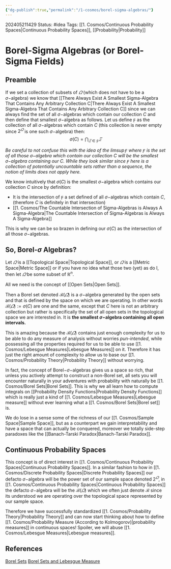 ```yaml
---
{"dg-publish":true,"permalink":"/1-cosmos/borel-sigma-algebras/"}
---
```


 202405211429
Status: #idea
Tags: [[1. Cosmos/Continuous Probability Spaces\|Continuous Probability Spaces]], [[Probability\|Probability]]
# Borel-Sigma Algebras (or Borel-Sigma Fields)
## Preamble
If we set a collection of subsets of $\varOmega$ (which does not have to be a $\sigma-$algebra) we know that [[There Always Exist A Smallest Sigma-Algebra That Contains Any Arbitrary Collection C\|There Always Exist A Smallest Sigma-Algebra That Contains Any Arbitrary Collection C]] since we can always find the set of all $\sigma-$algebras which contain our collection $C$ and then define that smallest $\sigma-$algebra as follows. Let us define $\digamma$ as the collection of all $\sigma-$algebras which contain $C$ (this collection is never empty since $2^\varOmega$ is one such $\sigma-$algebra) then:
$$
\sigma(C) = \bigcap_{\varXi\in\digamma} \varXi
$$

*Be careful to not confuse this with the idea of the $\limsup \digamma$ where $\digamma$ is the set of all those $\sigma-$algebra which contain our collection $C$ will be the smallest $\sigma-$algebra containing our $C$. While they look similar since $\digamma$ here is a collection of potentially uncountable sets rather than a sequence, the notion of limits does not apply here.*

We know intuitively that $\sigma(C)$ is the smallest $\sigma-$algebra which contains our collection $C$ since by definition:
- It is the intersection of $\digamma$ a set defined of all $\sigma-$algebras which contain $C$, (therefore $C$ is definitely in that intersection)
- [[1. Cosmos/The Countable Intersection of Sigma-Algebras is Always A Sigma-Algebra\|The Countable Intersection of Sigma-Algebras is Always A Sigma-Algebra]]

This is why we can be so brazen in defining our $\sigma(C)$ as the intersection of all those $\sigma-$algebras.

## So, Borel-$\sigma$ Algebras?
Let $\varOmega$ is a [[Topological Space\|Topological Space]], or $\varOmega$ is a [[Metric Space\|Metric Space]] or if you have no idea what those two (yet) as do I, then let $\varOmega$ be some subset of $\mathbb R^n$.

All we need is the concept of [[Open Sets\|Open Sets]].

Then a Borel set denoted $\mathscr B(\varOmega)$ is a $\sigma-$algebra generated by the open sets and that is defined by the space on which we are operating. In other words $\mathscr B(\varOmega) := \sigma(C)$ are one and the same, except that $C$ here is not an arbitrary collection but rather is specifically the set of all open sets in the topological space we are interested in. It is **the smallest $\sigma-$algebra containing all open intervals.** 

This is amazing because the $\mathscr B(\varOmega)$ contains just enough complexity for us to be able to do any measure of analysis without worries *pun-intended*, while possessing all the properties required for us to be able to use [[1. Cosmos/Lebesgue Measures\|Lebesgue Measures]] on it. Therefore it has just the right amount of complexity to allow us to base our [[1. Cosmos/Probability Theory\|Probability Theory]] without worrying.

In fact, the concept of Borel$-\sigma-$algebras gives us a space so rich, that unless you actively attempt to construct a non-Borel set, all sets you will encounter naturally in your adventures with probability with naturally be [[1. Cosmos/Borel Sets\|Borel Sets]]. This is why we all learn how to compute integrals on [[Probability Density Functions\|Probability Density Functions]] which is really just a kind of [[1. Cosmos/Lebesgue Measures\|Lebesgue measure]] without ever learning what a [[1. Cosmos/Borel Sets\|Borel set]] is. 

We do lose in a sense some of the richness of our [[1. Cosmos/Sample Space\|Sample Space]], but as a counterpart we gain interpretability and have a space that can actually be conquered, moreover we totally side-step paradoxes like the [[Banach-Tarski Paradox\|Banach-Tarski Paradox]].

## Continuous Probability Spaces
This concept is of direct interest in [[1. Cosmos/Continuous Probability Spaces\|Continuous Probability Spaces]]. In a similar fashion to how in [[1. Cosmos/Discrete Probability Spaces\|Discrete Probability Spaces]] our defacto $\sigma-$algebra will be the power set of our sample space denoted $2^\varOmega$, in [[1. Cosmos/Continuous Probability Spaces\|Continuous Probability Spaces]] the defacto $\sigma-$algebra will be the $\mathscr B(\varOmega$) which we often just denote $\mathscr B$ since its understood we are operating over the topological space represented by our sample space.

Therefore we have successfully standardized [[1. Cosmos/Probability Theory\|Probability Theory]] and can now start thinking about how to define [[1. Cosmos/Probability Measure (According to Kolmogorov)\|probability measures]] in continuous spaces! Spoiler, we will abuse [[1. Cosmos/Lebesgue Measures\|Lebesgue measures]].


## References
[Borel Sets](https://www.youtube.com/watch?v=z5m6HXKx0Wo)
[Borel Sets and Lebesgue Measure](https://www.youtube.com/watch?v=z7-OerO97Cs&list=PLbMVogVj5nJQqGHrpAloTec_lOKsG-foc&index=9)